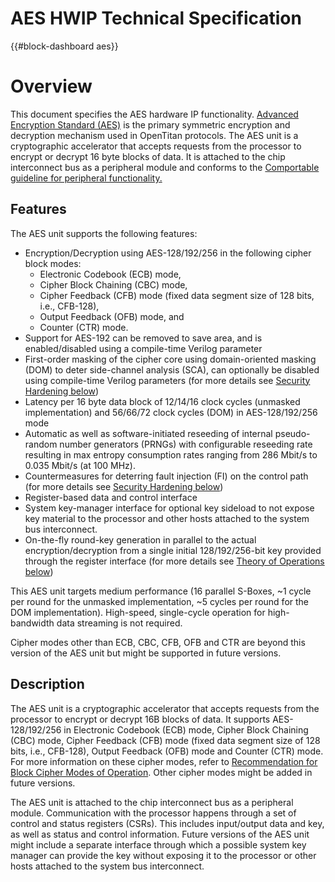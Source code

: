 # AES HWIP Technical Specification

{{#block-dashboard aes}}

# Overview

This document specifies the AES hardware IP functionality.
[Advanced Encryption Standard (AES)](https://www.nist.gov/publications/advanced-encryption-standard-aes) is the primary symmetric encryption and decryption mechanism used in OpenTitan protocols.
The AES unit is a cryptographic accelerator that accepts requests from the processor to encrypt or decrypt 16 byte blocks of data.
It is attached to the chip interconnect bus as a peripheral module and conforms to the [Comportable guideline for peripheral functionality.](../../../doc/contributing/hw/comportability/README.md)


## Features

The AES unit supports the following features:

- Encryption/Decryption using AES-128/192/256 in the following cipher block modes:
  - Electronic Codebook (ECB) mode,
  - Cipher Block Chaining (CBC) mode,
  - Cipher Feedback (CFB) mode (fixed data segment size of 128 bits, i.e., CFB-128),
  - Output Feedback (OFB) mode, and
  - Counter (CTR) mode.
- Support for AES-192 can be removed to save area, and is enabled/disabled using a compile-time Verilog parameter
- First-order masking of the cipher core using domain-oriented masking (DOM) to deter side-channel analysis (SCA), can optionally be disabled using compile-time Verilog parameters (for more details see [Security Hardening below](#side-channel-analysis))
- Latency per 16 byte data block of 12/14/16 clock cycles (unmasked implementation) and 56/66/72 clock cycles (DOM) in AES-128/192/256 mode
- Automatic as well as software-initiated reseeding of internal pseudo-random number generators (PRNGs) with configurable reseeding rate resulting in max entropy consumption rates ranging from 286 Mbit/s to 0.035 Mbit/s (at 100 MHz).
- Countermeasures for deterring fault injection (FI) on the control path (for more details see [Security Hardening below](#fault-injection))
- Register-based data and control interface
- System key-manager interface for optional key sideload to not expose key material to the processor and other hosts attached to the system bus interconnect.
- On-the-fly round-key generation in parallel to the actual encryption/decryption from a single initial 128/192/256-bit key provided through the register interface (for more details see [Theory of Operations below](#theory-of-operations))

This AES unit targets medium performance (16 parallel S-Boxes, \~1 cycle per round for the unmasked implementation, \~5 cycles per round for the DOM implementation).
High-speed, single-cycle operation for high-bandwidth data streaming is not required.

Cipher modes other than ECB, CBC, CFB, OFB and CTR are beyond this version of the AES unit but might be supported in future versions.


## Description

The AES unit is a cryptographic accelerator that accepts requests from the processor to encrypt or decrypt 16B blocks of data.
It supports AES-128/192/256 in Electronic Codebook (ECB) mode, Cipher Block Chaining (CBC) mode, Cipher Feedback (CFB) mode (fixed data segment size of 128 bits, i.e., CFB-128), Output Feedback (OFB) mode and Counter (CTR) mode.
For more information on these cipher modes, refer to [Recommendation for Block Cipher Modes of Operation](https://nvlpubs.nist.gov/nistpubs/Legacy/SP/nistspecialpublication800-38a.pdf).
Other cipher modes might be added in future versions.

The AES unit is attached to the chip interconnect bus as a peripheral module.
Communication with the processor happens through a set of control and status registers (CSRs).
This includes input/output data and key, as well as status and control information.
Future versions of the AES unit might include a separate interface through which a possible system key manager can provide the key without exposing it to the processor or other hosts attached to the system bus interconnect.

